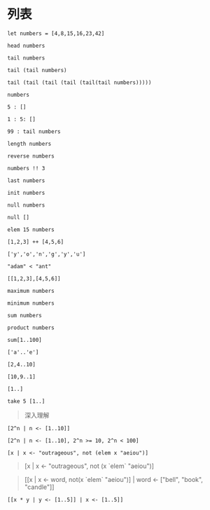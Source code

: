 列表
===

`let numbers = [4,8,15,16,23,42]`

`head numbers`

`tail numbers`

`tail (tail numbers)`

`tail (tail (tail (tail (tail(tail numbers)))))`

`numbers`

`5 : []`

`1 : 5: []`

`99 : tail numbers`

`length numbers`

`reverse numbers`

`numbers !! 3`

`last numbers`

`init numbers`

`null numbers`

`null []`

`elem 15 numbers`

`[1,2,3] ++ [4,5,6]`

`['y','o','n','g','y','u']`

`"adam" < "ant"`

`[[1,2,3],[4,5,6]]`

`maximum numbers`

`minimum numbers`

`sum numbers`

`product numbers`

`sum[1..100]`

`['a'..'e']`

`[2,4..10]`

`[10,9..1]`

`[1..]`

`take 5 [1..]`

> 深入理解

`[2^n | n <- [1..10]]`

`[2^n | n <- [1..10], 2^n >= 10, 2^n < 100]`

`[x | x <- "outrageous", not (elem x "aeiou")]`

> [x | x <- "outrageous", not (x \`elem\` "aeiou")]

> [[x | x <- word, not(x \`elem\` "aeiou")] | word <- ["bell", "book", "candle"]]

`[[x * y | y <- [1..5]] | x <- [1..5]]`
